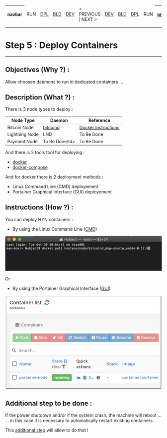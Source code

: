 <table>
    <thead>
        <tr>
            <th>navbar</th>
            <td>RUN</td>
            <td><A href="https://github.com/babonet13/HostYourNode/tree/master/HowTo/2_InstallApplications">DPL</A></td>
            <td><A href="https://github.com/babonet13/HostYourNode/tree/master/HowTo/4_BuildImages">BLD</A></td>
            <td><A href="https://github.com/babonet13/HostYourNode/tree/master/HowTo/4_BuildImages">DEV</A></td>
            <td>< PREVIOUS | NEXT ></td>
            <td><A href="https://github.com/babonet13/HostYourNode/tree/master/HowTo/6_MonitorDaemons">DEV</A></td>
            <td><A href="https://github.com/babonet13/HostYourNode/tree/master/HowTo/6_MonitorDaemons">BLD</A></td>
            <td><A href="https://github.com/babonet13/HostYourNode/tree/master/HowTo/6_MonitorDaemons">DPL</A></td>
            <td>RUN</td>
            <th><A href="https://github.com/babonet13/HostYourNode/blob/master/Who/Profiles.md">profiles</A></th>
        </tr>
    </thead>
</table>

---
# Step 5 : Deploy Containers
---

Objectives (Why ?) :
-
Allow choosen daemons to run in dedicated containers ...

Description (What ?) :
-
There is 3 node types to deploy :
<table>
    <thead>
        <tr>
            <th>Node Type</th>
            <th>Daemon</th>
            <th>Reference</th>
        </tr>
    </thead>
    <tbody>
        <tr>
            <td>Bitcoin Node</td>
            <td><A href="https://github.com/babonet13/HostYourNode/blob/master/HowTo/5_DeployContainers/GUI_Deployment.md">bitcoind</A></td>
            <td><A href="https://github.com/lightningnetwork/lnd/blob/master/docs/DOCKER.md">Docker Instructions</A></td>
        </tr>
        <tr>
            <td>Lightning Node</td>
            <td>LND</td>
            <td>To Be Done</td>
        </tr>
        <tr>
            <td>Payment Node</td>
            <td>To Be Done/td>
            <td>To Be Done</td>
        </tr>
    </tbody>
</table>

And there is 2 tools tool for deploying :
* <A href="https://github.com/babonet13/HelloWorld/tree/master/App/docker">docker</A>
* <A href="https://github.com/babonet13/HelloWorld/tree/master/App/docker-compose">docker-compose</A>

And for docker there is 2 deployment methods :
* Linux Command Line (CMD) deployement
* Portainer Graphical Interface (GUI) deployement

Instructions (How ?) :
-

You can deploy HYN containers :
* By using the Linux Command Line (<A href="https://github.com/babonet13/HostYourNode/blob/master/HowTo/5_DeployContainers/CMD_Deployment.md">CMD</A>)

![Linux Command Line](https://github.com/babonet13/Images/blob/master/Portainer/LinuxCommandLine.png)

Or

* By using the Portainer Graphical Interface (<A href="https://github.com/babonet13/HostYourNode/blob/master/HowTo/5_DeployContainers/GUI_Deployment.md">GUI</A>)

![Portainer Graphical Interface](https://github.com/babonet13/Images/blob/master/Portainer/PortainerGraphicalInterface.png)

Additional step to be done :
-
If the power shutdown and/or if the system crash, the machine will reboot ...  
... in this case it is necessary to automatically restart existing containers.

This <A href="https://github.com/babonet13/HostYourNode/blob/master/HowTo/5_DeployContainers/AdditionalStep.md">additional step</A> will allow to do that !

